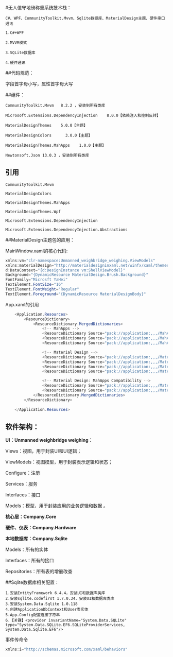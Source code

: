 #无人值守地磅称重系统技术栈：

```
C#、WPF、CommunityToolkit.Mvvm、Sqlite数据库、MaterialDesign主题、硬件串口通讯

1.C#+WPF

2.MVVM模式

3.SQLite数据库

4.硬件通讯

```



##代码规范：

字段首字母小写，属性首字母大写



##组件：

```
CommunityToolkit.Mvvm	8.2.2 ，安装到所有类库

Microsoft.Extensions.DependencyInjection	8.0.0【依赖注入和控制反转】

MaterialDesignThemes	5.0.0【主题】

MaterialDesignColors	  3.0.0【主题】

MaterialDesignThemes.MahApps	1.0.0【主题】

Newtonsoft.Json 13.0.3 ，安装到所有类库
```



## 引用

```
CommunityToolkit.Mvvm

MaterialDesignColors

MaterialDesignThemes.MahApps

MaterialDesignThemes.Wpf

Microsoft.Extensions.DependencyInjection

Microsoft.Extensions.DependencyInjection.Abstractions

```



##MaterialDesign主题包的应用：

MainWindow.xaml的核心代码:

```c#
xmlns:vm="clr-namespace:Unmanned_weighbridge_weighing.ViewModels"
xmlns:materialDesign="http://materialdesigninxaml.net/winfx/xaml/themes"
d:DataContext="{d:DesignInstance vm:ShellViewModel}"
Background="{DynamicResource MaterialDesign.Brush.Background}"
FontFamily="Microsft YaHei"
TextElement.FontSize="16"
TextElement.FontWeight="Regular"
TextElement.Foreground="{DynamicResource MaterialDesignBody}"
```

App.xaml的引用

```c#
    <Application.Resources>
        <ResourceDictionary>
            <ResourceDictionary.MergedDictionaries>
                <!-- MahApps -->
                <ResourceDictionary Source="pack://application:,,,/MahApps.Metro;component/Styles/Controls.xaml" />
                <ResourceDictionary Source="pack://application:,,,/MahApps.Metro;component/Styles/Fonts.xaml" />
                <ResourceDictionary Source="pack://application:,,,/MahApps.Metro;component/Styles/Themes/Light.Teal.xaml" />

                <!-- Material Design -->
                <ResourceDictionary Source="pack://application:,,,/MaterialDesignThemes.Wpf;component/Themes/MaterialDesignTheme.Light.xaml" />
                <ResourceDictionary Source="pack://application:,,,/MaterialDesignThemes.Wpf;component/Themes/MaterialDesign3.Defaults.xaml" />
                <ResourceDictionary Source="pack://application:,,,/MaterialDesignColors;component/Themes/Recommended/Primary/MaterialDesignColor.Teal.xaml" />
                <ResourceDictionary Source="pack://application:,,,/MaterialDesignColors;component/Themes/Recommended/Secondary/MaterialDesignColor.Lime.xaml" />

                <!-- Material Design: MahApps Compatibility -->
                <ResourceDictionary Source="pack://application:,,,/MaterialDesignThemes.MahApps;component/Themes/MaterialDesignTheme.MahApps.Fonts.xaml" />
                <ResourceDictionary Source="pack://application:,,,/MaterialDesignThemes.MahApps;component/Themes/MaterialDesignTheme.MahApps.Flyout.xaml" />
            </ResourceDictionary.MergedDictionaries>
        </ResourceDictionary>
        
    </Application.Resources>
```



## 软件架构：

**UI：Unmanned weighbridge weighing：**

Views：视图，用于封装UI和UI逻辑；

ViewModels：视图模型，用于封装表示逻辑和状态；

Configure：注册

Services：服务

Interfaces：接口



Models：模型，用于封装应用的业务逻辑和数据 。



**核心层：Company.Core**



**硬件、仪表：Company.Hardware**

**本地数据库：Company.Sqlite**

Models：所有的实体

Interfaces：所有的接口

Repositories：所有表的增删改查



##Sqlite数据库相关配置：

```
1.安装EntityFramework 6.4.4，安装UI和数据库类库
2.安装sqlite.codefirst 1.7.0.34，安装UI和数据库类库
3.安装System.Data.Sqlite 1.0.118
4.创建ApplicationDbContext和User表实体
5.App.Config配置连接字符串
6.【关键】<provider invariantName="System.Data.SQLite" type="System.Data.SQLite.EF6.SQLiteProviderServices, System.Data.Sqlite.EF6"/>
```



事件传命令

```c#
xmlns:i="http://schemas.microsoft.com/xaml/behaviors"
```

